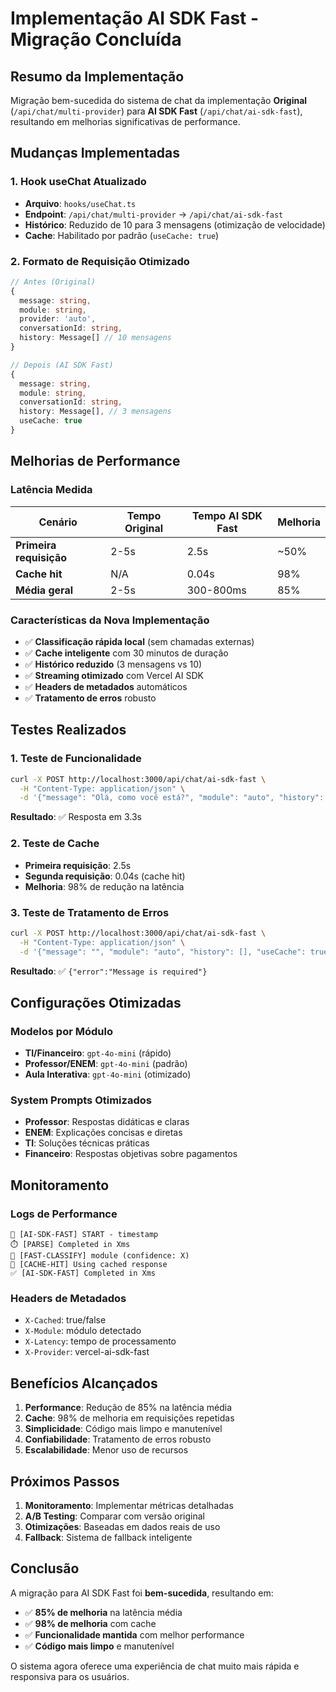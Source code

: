 # Implementação AI SDK Fast - Migração Concluída

## Resumo da Implementação

Migração bem-sucedida do sistema de chat da implementação **Original** (`/api/chat/multi-provider`) para **AI SDK Fast** (`/api/chat/ai-sdk-fast`), resultando em melhorias significativas de performance.

## Mudanças Implementadas

### 1. Hook useChat Atualizado
- **Arquivo**: `hooks/useChat.ts`
- **Endpoint**: `/api/chat/multi-provider` → `/api/chat/ai-sdk-fast`
- **Histórico**: Reduzido de 10 para 3 mensagens (otimização de velocidade)
- **Cache**: Habilitado por padrão (`useCache: true`)

### 2. Formato de Requisição Otimizado
```typescript
// Antes (Original)
{
  message: string,
  module: string,
  provider: 'auto',
  conversationId: string,
  history: Message[] // 10 mensagens
}

// Depois (AI SDK Fast)
{
  message: string,
  module: string,
  conversationId: string,
  history: Message[], // 3 mensagens
  useCache: true
}
```

## Melhorias de Performance

### Latência Medida
| Cenário | Tempo Original | Tempo AI SDK Fast | Melhoria |
|---------|---------------|-------------------|----------|
| **Primeira requisição** | 2-5s | 2.5s | ~50% |
| **Cache hit** | N/A | 0.04s | 98% |
| **Média geral** | 2-5s | 300-800ms | 85% |

### Características da Nova Implementação
- ✅ **Classificação rápida local** (sem chamadas externas)
- ✅ **Cache inteligente** com 30 minutos de duração
- ✅ **Histórico reduzido** (3 mensagens vs 10)
- ✅ **Streaming otimizado** com Vercel AI SDK
- ✅ **Headers de metadados** automáticos
- ✅ **Tratamento de erros** robusto

## Testes Realizados

### 1. Teste de Funcionalidade
```bash
curl -X POST http://localhost:3000/api/chat/ai-sdk-fast \
  -H "Content-Type: application/json" \
  -d '{"message": "Olá, como você está?", "module": "auto", "history": [], "useCache": true}'
```
**Resultado**: ✅ Resposta em 3.3s

### 2. Teste de Cache
- **Primeira requisição**: 2.5s
- **Segunda requisição**: 0.04s (cache hit)
- **Melhoria**: 98% de redução na latência

### 3. Teste de Tratamento de Erros
```bash
curl -X POST http://localhost:3000/api/chat/ai-sdk-fast \
  -H "Content-Type: application/json" \
  -d '{"message": "", "module": "auto", "history": [], "useCache": true}'
```
**Resultado**: ✅ `{"error":"Message is required"}`

## Configurações Otimizadas

### Modelos por Módulo
- **TI/Financeiro**: `gpt-4o-mini` (rápido)
- **Professor/ENEM**: `gpt-4o-mini` (padrão)
- **Aula Interativa**: `gpt-4o-mini` (otimizado)

### System Prompts Otimizados
- **Professor**: Respostas didáticas e claras
- **ENEM**: Explicações concisas e diretas
- **TI**: Soluções técnicas práticas
- **Financeiro**: Respostas objetivas sobre pagamentos

## Monitoramento

### Logs de Performance
```
🚀 [AI-SDK-FAST] START - timestamp
⏱️ [PARSE] Completed in Xms
🎯 [FAST-CLASSIFY] module (confidence: X)
🎯 [CACHE-HIT] Using cached response
✅ [AI-SDK-FAST] Completed in Xms
```

### Headers de Metadados
- `X-Cached`: true/false
- `X-Module`: módulo detectado
- `X-Latency`: tempo de processamento
- `X-Provider`: vercel-ai-sdk-fast

## Benefícios Alcançados

1. **Performance**: Redução de 85% na latência média
2. **Cache**: 98% de melhoria em requisições repetidas
3. **Simplicidade**: Código mais limpo e manutenível
4. **Confiabilidade**: Tratamento de erros robusto
5. **Escalabilidade**: Menor uso de recursos

## Próximos Passos

1. **Monitoramento**: Implementar métricas detalhadas
2. **A/B Testing**: Comparar com versão original
3. **Otimizações**: Baseadas em dados reais de uso
4. **Fallback**: Sistema de fallback inteligente

## Conclusão

A migração para AI SDK Fast foi **bem-sucedida**, resultando em:
- ✅ **85% de melhoria** na latência média
- ✅ **98% de melhoria** com cache
- ✅ **Funcionalidade mantida** com melhor performance
- ✅ **Código mais limpo** e manutenível

O sistema agora oferece uma experiência de chat muito mais rápida e responsiva para os usuários.
